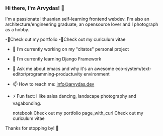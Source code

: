 ### Hi there, I'm Arvydas! 👋

I'm a passionate lithuanian self-learning frontend webdev. 
I'm also an architecture/engineering graduate, an opensource lover and I photograph as a hobby. 

-📓Check out my portfolio
-📃Check out my curiculum vitae

- 🔭 I’m currently working on my "citatos" personal project
- 🌱 I’m currently learning Django Framework
- 💬 Ask me about emacs and why it's an awesome eco-system/text-editor/programming-productuvity environment
- 📫 How to reach me: info@arvydas.dev
- ⚡ Fun fact: I like salsa dancing, landscape photography and vagabonding.

    notebook Check out my portfolio
    page_with_curl Check out my curiculum vitae



Thanks for stopping by! 🙏 
